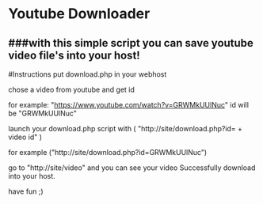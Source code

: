 # Youtube Downloader
###with this simple script you can save youtube video file's into your host!
-----------------
#Instructions
put download.php in your webhost

chose a video from youtube and get id

for example: "https://www.youtube.com/watch?v=GRWMkUUlNuc" id will be "GRWMkUUlNuc"

launch your download.php script with ( "http://site/download.php?id= + video id" )

for example ("http://site/download.php?id=GRWMkUUlNuc")


go to "http://site/video" and you can see your video Successfully download into your host.


have fun ;)
